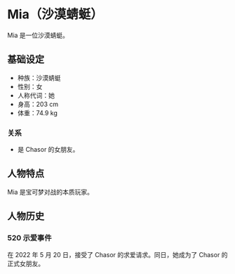 # Mia（沙漠蜻蜓）

Mia 是一位沙漠蜻蜓。

## 基础设定

- 种族：沙漠蜻蜓
- 性别：女
- 人称代词：她
- 身高：203 cm
- 体重：74.9 kg

### 关系

- 是 Chasor 的女朋友。

## 人物特点

Mia 是宝可梦对战的本质玩家。

## 人物历史

### 520 示爱事件

在 2022 年 5 月 20 日，接受了 Chasor 的求爱请求。同日，她成为了 Chasor 的正式女朋友。